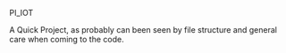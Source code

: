 PI_IOT

A Quick Project, as probably can been seen by file structure and general care when coming to the code.
